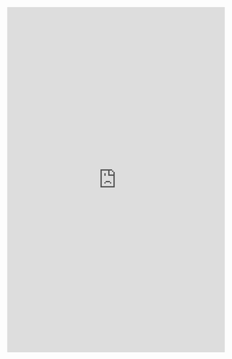 <iframe src="https://www.kaggle.com/embed/stephen924/stochastic-processes-and-applications?kernelSessionId=3894460" height="800" style="margin: 0 auto; width: 100%; max-width: 950px;" frameborder="0" scrolling="auto" title="Stochastic Processes and Applications"></iframe>
